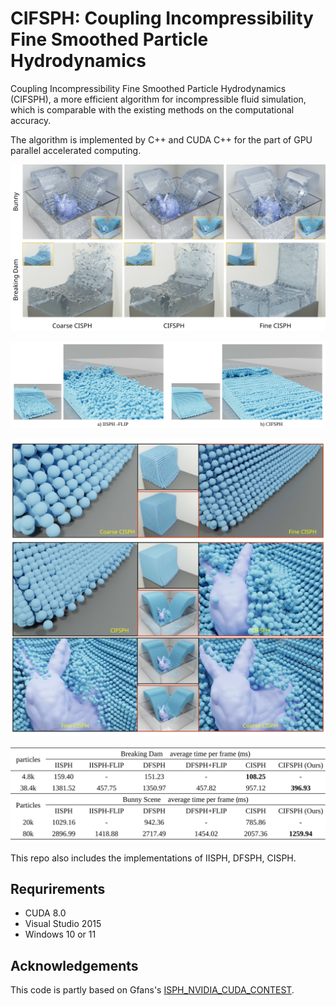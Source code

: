 # CIFSPH: Coupling Incompressibility Fine Smoothed Particle Hydrodynamics

Coupling Incompressibility Fine Smoothed Particle Hydrodynamics (CIFSPH), a more efficient algorithm for incompressible fluid simulation, which is comparable with the existing methods on the computational accuracy.

The algorithm is implemented by C++ and CUDA C++ for the part of GPU parallel accelerated computing.


![](./assets/front2.svg)

![](./assets/front1.svg)

![](./assets/front3.svg)

![](./assets/table.svg)

This repo also includes the implementations of IISPH, DFSPH, CISPH.

## Requrirements
* CUDA 8.0
* Visual Studio 2015
* Windows 10 or 11

## Acknowledgements
This code is partly based on Gfans's [ISPH_NVIDIA_CUDA_CONTEST](https://github.com/Gfans/ISPH_NVIDIA_CUDA_CONTEST).
